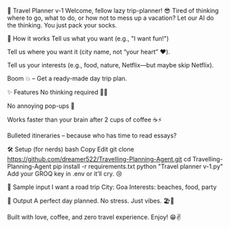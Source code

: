 🧳 Travel Planner v-1
Welcome, fellow lazy trip-planner! 😎
Tired of thinking where to go, what to do, or how not to mess up a vacation?
Let our AI do the thinking. You just pack your socks.

🚀 How it works
Tell us what you want (e.g., "I want fun!")

Tell us where you want it (city name, not “your heart” ❤️).

Tell us your interests (e.g., food, nature, Netflix—but maybe skip Netflix).

Boom 💥 – Get a ready-made day trip plan.

✨ Features
No thinking required 🧠❌

No annoying pop-ups 🎯

Works faster than your brain after 2 cups of coffee ☕⚡

Bulleted itineraries – because who has time to read essays?

🛠️ Setup (for nerds)
bash
Copy
Edit
git clone https://github.com/dreamer522/Travelling-Planning-Agent.git
cd Travelling-Planning-Agent
pip install -r requirements.txt
python "Travel planner v-1.py"
Add your GROQ key in .env or it’ll cry. 😢

💬 Sample input
I want a road trip
City: Goa
Interests: beaches, food, party

🧠 Output
A perfect day planned. No stress. Just vibes. 🏖️🎉

Built with love, coffee, and zero travel experience. Enjoy! 😁✌️
